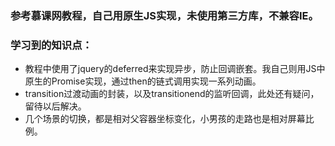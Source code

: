 ### 参考慕课网教程，自己用原生JS实现，未使用第三方库，不兼容IE。
### 学习到的知识点：
* 教程中使用了jquery的deferred来实现异步，防止回调嵌套。我自己则用JS中原生的Promise实现，通过then的链式调用实现一系列动画。
* transition过渡动画的封装，以及transitionend的监听回调，此处还有疑问，留待以后解决。
* 几个场景的切换，都是相对父容器坐标变化，小男孩的走路也是相对屏幕比例。